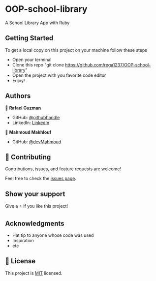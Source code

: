 # OOP-school-library

A School Library App with Ruby

## Getting Started

To get a local copy on this project on your machine follow these steps
- Open your terminal
- Clone this repo "git clone https://github.com/rega1237/OOP-school-library"
- Open the project with you favorite code editor
- Enjoy!


## Authors
👤 **Rafael Guzman**

- GitHub: [@githubhandle](https://github.com/rega1237/) 
- LinkedIn: [LinkedIn](https://www.linkedin.com/in/rafael-eduardo-guzman/)

👤 **Mahmoud Makhlouf**

- GitHub: [@devMahmoud](https://github.com/devMahmoud)

## 🤝 Contributing

Contributions, issues, and feature requests are welcome!

Feel free to check the [issues page](../../issues/).

## Show your support

Give a ⭐️ if you like this project!

## Acknowledgments

- Hat tip to anyone whose code was used
- Inspiration
- etc

## 📝 License

This project is [MIT](./MIT.md) licensed.